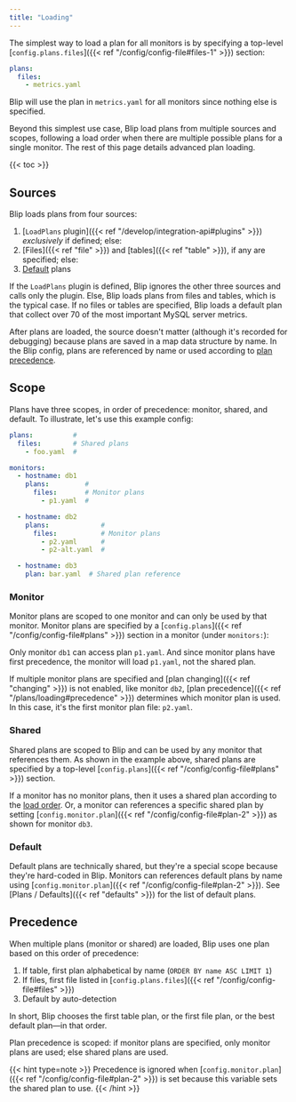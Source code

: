 ```yaml
---
title: "Loading"
---
```


The simplest way to load a plan for all monitors is by specifying a top-level [`config.plans.files`]({{< ref "/config/config-file#files-1" >}}) section:

```yaml
plans:
  files:
    - metrics.yaml
```

Blip will use the plan in `metrics.yaml` for all monitors since nothing else is specified.

Beyond this simplest use case, Blip load plans from multiple sources and scopes, following a load order when there are multiple possible plans for a single monitor.
The rest of this page details advanced plan loading.

{{< toc >}}

## Sources

Blip loads plans from four sources:

1. [`LoadPlans` plugin]({{< ref "/develop/integration-api#plugins" >}}) _exclusively_ if defined; else:
2. [Files]({{< ref "file" >}}) and [tables]({{< ref "table" >}}), if any are specified; else:
3. [Default](#default) plans

If the `LoadPlans` plugin is defined, Blip ignores the other three sources and calls only the plugin.
Else, Blip loads plans from files and tables, which is the typical case.
If no files or tables are specified, Blip loads a default plan that collect over 70 of the most important MySQL server metrics.

After plans are loaded, the source doesn't matter (although it's recorded for debugging) because plans are saved in a map data structure by name.
In the Blip config, plans are referenced by name or used according to [plan precedence](#precedence).

## Scope

Plans have three scopes, in order of precedence: monitor, shared, and default.
To illustrate, let's use this example config:

```yaml
plans:          #
  files:        # Shared plans
    - foo.yaml  #

monitors:
  - hostname: db1
    plans:         #
      files:       # Monitor plans
        - p1.yaml  #

  - hostname: db2
    plans:             #
      files:           # Monitor plans
        - p2.yaml      #
        - p2-alt.yaml  #

  - hostname: db3
    plan: bar.yaml  # Shared plan reference
```

### Monitor

Monitor plans are scoped to one monitor and can only be used by that monitor.
Monitor plans are specified by a [`config.plans`]({{< ref "/config/config-file#plans" >}}) section in a monitor (under `monitors:`):

Only monitor `db1` can access plan `p1.yaml`.
And since monitor plans have first precedence, the monitor will load `p1.yaml`, not the shared plan.

If multiple monitor plans are specified and [plan changing]({{< ref "changing" >}}) is not enabled, like monitor `db2`, [plan precedence]({{< ref "/plans/loading#precedence" >}}) determines which monitor plan is used.
In this case, it's the first monitor plan file: `p2.yaml`.

### Shared

Shared plans are scoped to Blip and can be used by any monitor that references them.
As shown in the example above, shared plans are specified by a top-level [`config.plans`]({{< ref "/config/config-file#plans" >}}) section.

If a monitor has no monitor plans, then it uses a shared plan according to the [load order](#load-order).
Or, a monitor can references a specific shared plan by setting [`config.monitor.plan`]({{< ref "/config/config-file#plan-2" >}}) as shown for monitor `db3`.

### Default

Default plans are technically shared, but they're a special scope because they're hard-coded in Blip.
Monitors can references default plans by name using [`config.monitor.plan`]({{< ref "/config/config-file#plan-2" >}}).
See [Plans / Defaults]({{< ref "defaults" >}}) for the list of default plans.

## Precedence

When multiple plans (monitor or shared) are loaded, Blip uses one plan based on this order of precedence:

1. If table, first plan alphabetical by name (`ORDER BY name ASC LIMIT 1`)
2. If files, first file listed in [`config.plans.files`]({{< ref "/config/config-file#files" >}})
3. Default by auto-detection

In short, Blip chooses the first table plan, or the first file plan, or the best default plan&mdash;in that order.

Plan precedence is scoped: if monitor plans are specified, only monitor plans are used; else shared plans are used.

{{< hint type=note >}}
Precedence is ignored when [`config.monitor.plan`]({{< ref "/config/config-file#plan-2" >}}) is set because this variable sets the shared plan to use.
{{< /hint >}}
